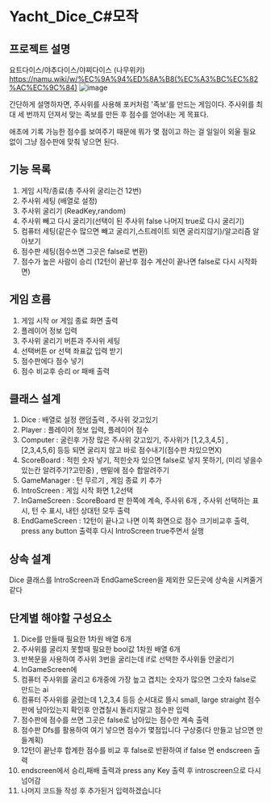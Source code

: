 # Yacht_Dice_C#모작
## 프로젝트 설명
요트다이스/야추다이스/야찌다이스 
(나무위키)  https://namu.wiki/w/%EC%9A%94%ED%8A%B8(%EC%A3%BC%EC%82%AC%EC%9C%84)
![image](https://github.com/user-attachments/assets/1dc780e7-544b-4773-aa05-03122fc81675)

간단하게 설명하자면, 주사위를 사용해 포커처럼 '족보'를 만드는 게임이다. 
주사위를 최대 세 번까지 던져서 맞는 족보를 만든 후 점수를 얻어내는 게 목표다.

애초에 기록 가능한 점수를 보여주기 때문에 뭐가 몇 점이고 하는 걸 일일이 외울 필요 없이 그냥 점수판에 맞춰 넣으면 된다.

## 기능 목록
1. 게임 시작/종료(총 주사위 굴리는건 12번)
2. 주사위 세팅 (배열로 설정)
3. 주사위 굴리기 (ReadKey,random)
4. 주사위 빼고 다시 굴리기(선택이 된 주사위 false 나머지 true로 다시 굴리기)
5. 컴퓨터 세팅(같은수 많으면 빼고 굴리기,스트레이트 되면 굴리지않기)/알고리즘 알아보기
6. 점수판 세팅(점수쓰면 그곳은 false로 변환)
7. 점수가 높은 사람이 승리 (12턴이 끝난후 점수 계산이 끝나면 false로 다시 시작화면)

## 게임 흐름 
1. 게임 시작 or 게임 종료 화면 출력
2. 플레이어 정보 입력
3. 주사위 굴리기 버튼과 주사위 세팅 
4. 선택버튼 or 선택 좌표값 입력 받기
5. 점수판에다 점수 넣기
6. 점수 비교후 승리 or 패배 출력

## 클래스 설계
1. Dice : 배열로 설정 랜덤출력 , 주사위 갖고있기
2. Player : 플레이어 정보 입력, 플레이어 점수
3. Computer : 굴린후 가장 많은 주사위 갖고있기, 주사위가 [1,2,3,4,5] , [2,3,4,5,6] 등등 되면 굴리지 않고 바로 점수내기(점수판 차있으면X)
4. ScoreBoard : 적힌 숫자 넣기, 적힌숫자 있으면 false로 넣지 못하기, (미리 넣을수 있는칸 알려주기?고민중) , 맨밑에 점수 합알려주기
5. GameManager : 턴 무르기 , 게임 종료 키 추가
6. IntroScreen : 게임 시작 화면 1,2선택
7. InGameScreen : ScoreBoard 판 한쪽에 계속, 주사위 6개 , 주사위 선택하는 표시, 턴 수 표시, 내턴 상대턴 모두 출력
8. EndGameScreen : 12턴이 끝나고 나면 이쪽 화면으로 점수 크기비교후  출력, press any button 출력후 다시 IntroScreen true주면서 실행

## 상속 설계
Dice 클래스를 IntroScreen과 EndGameScreen을 제외한 모든곳에 상속을 시켜줄거같다

## 단계별 해야할 구성요소
1. Dice를 만들때 필요한 1차원 배열 6개
2. 주사위를 굴리지 못할때 필요한 bool값 1차원 배열 6개
3. 반복문을 사용하여 주사위 3번을 굴리는데 if로 선택한 주사위들 안굴리기
4. InGameScreen에 
5. 컴퓨터 주사위를 굴리고 6개중에 가장 높고 겹치는 숫자가 많으면 그숫자 false로 만드는 ai
6. 컴퓨터 주사위를 굴렸는데 1,2,3,4 등등 순서대로
   뜰시 small, large straight 점수판에 남아있는지 확인후 안겹칠시 돌리지말고 점수판 입력
7. 점수판에 점수를 쓰면 그곳은 false로 남아있는 점수만 계속 출력
8. 점수판 Dfs를 활용하여 여기 넣으면 점수가 몇점입니다 구상중(다 만들고 남으면 만들계획)
9. 12턴이 끝난후 합계한 점수를 비교 후 false로 반환하여 if false 면 endscreen 출력
10. endscreen에서 승리,패배 출력과 press any Key 출력 후 introscreen으로 다시 넘어감
11. 나머지 코드들 작성 후 추가된거 입력하겠습니다


